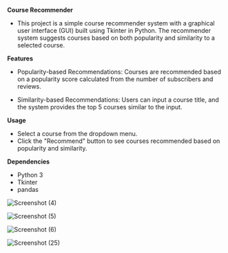 **Course Recommender**

- This project is a simple course recommender system with a graphical user interface (GUI) built using Tkinter in Python. The recommender system suggests courses based on both popularity and similarity to a selected course.

**Features**
- Popularity-based Recommendations: Courses are recommended based on a popularity score calculated from the number of subscribers and reviews.

- Similarity-based Recommendations: Users can input a course title, and the system provides the top 5 courses similar to the input.

**Usage**
- Select a course from the dropdown menu.
- Click the "Recommend" button to see courses recommended based on popularity and similarity.

**Dependencies**
- Python 3
- Tkinter
- pandas

![Screenshot (4)](https://github.com/sreyaarc/Recommendation_System/assets/123823639/ab46ae06-e16f-413d-9180-cce1eace273c)

![Screenshot (5)](https://github.com/sreyaarc/Recommendation_System/assets/123823639/8bff844a-5b3f-4ec4-a1c9-c85d6eaba8da)

![Screenshot (6)](https://github.com/sreyaarc/Recommendation_System/assets/123823639/f571514b-9a4d-4f82-8e2d-857bec1d736b)

![Screenshot (25)](https://github.com/sreyaarc/Recommendation_System/assets/123823639/8b72a803-93e6-40ec-a2d3-e01ece4f13c7)

